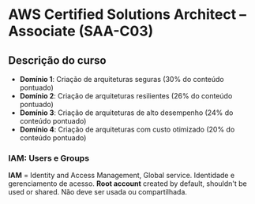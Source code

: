 # AWS Certified Solutions Architect – Associate (SAA-C03)

## Descrição do curso

* **Domínio 1**: Criação de arquiteturas seguras (30% do conteúdo pontuado)
* **Domínio 2**: Criação de arquiteturas resilientes (26% do conteúdo pontuado)
* **Domínio 3**: Criação de arquiteturas de alto desempenho (24% do conteúdo pontuado)
* **Domínio 4**: Criação de arquiteturas com custo otimizado (20% do conteúdo pontuado)


### IAM: Users e Groups 

**IAM** = Identity and Access Management, Global service. Identidade e gerenciamento de acesso.
**Root account** created by default, shouldn't be used or shared. Não deve ser usada ou compartilhada. 
